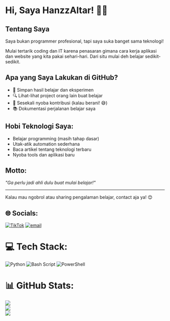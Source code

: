 # Hi, Saya HanzzAltar! 🙋‍♂️

## Tentang Saya
Saya bukan programmer profesional, tapi saya suka banget sama teknologi! 

Mulai tertarik coding dan IT karena penasaran gimana cara kerja aplikasi dan website yang kita pakai sehari-hari. Dari situ mulai deh belajar sedikit-sedikit.

## Apa yang Saya Lakukan di GitHub?
- 📝 Simpan hasil belajar dan eksperimen
- 🔍 Lihat-lihat project orang lain buat belajar
- 🤝 Sesekali nyoba kontribusi (kalau berani! 😅)
- 📚 Dokumentasi perjalanan belajar saya

## Hobi Teknologi Saya:
- Belajar programming (masih tahap dasar)
- Utak-atik automation sederhana
- Baca artikel tentang teknologi terbaru
- Nyoba tools dan aplikasi baru

## Motto:
*"Ga perlu jadi ahli dulu buat mulai belajar!"*

---
Kalau mau ngobrol atau sharing pengalaman belajar, contact aja ya! 😊

## 🌐 Socials:
[![TikTok](https://img.shields.io/badge/TikTok-%23000000.svg?logo=TikTok&logoColor=white)](https://tiktok.com/@foxxploit) [![email](https://img.shields.io/badge/Email-D14836?logo=gmail&logoColor=white)](mailto:hanzzgilang777@gmail.com) 

# 💻 Tech Stack:
![Python](https://img.shields.io/badge/python-3670A0?style=for-the-badge&logo=python&logoColor=ffdd54) ![Bash Script](https://img.shields.io/badge/bash_script-%23121011.svg?style=for-the-badge&logo=gnu-bash&logoColor=white) ![PowerShell](https://img.shields.io/badge/PowerShell-%235391FE.svg?style=for-the-badge&logo=powershell&logoColor=white)
# 📊 GitHub Stats:
![](https://github-readme-stats.vercel.app/api?username=HanzzAltar&theme=dark&hide_border=false&include_all_commits=false&count_private=false)<br/>
![](https://nirzak-streak-stats.vercel.app/?user=HanzzAltar&theme=dark&hide_border=false)<br/>
![](https://github-readme-stats.vercel.app/api/top-langs/?username=HanzzAltar&theme=dark&hide_border=false&include_all_commits=false&count_private=false&layout=compact)
